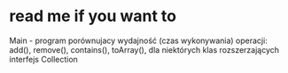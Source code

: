 # read me if you want to

Main - program porównujacy wydajność (czas wykonywania) operacji: add(), remove(), contains(), toArray(), dla niektórych klas
rozszerzających interfejs Collection 
